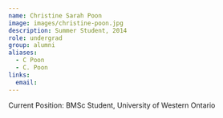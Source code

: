 ```yaml
---
name: Christine Sarah Poon
image: images/christine-poon.jpg
description: Summer Student, 2014
role: undergrad
group: alumni
aliases:
  - C Poon
  - C. Poon
links:
  email:
---
```


Current Position: BMSc Student, University of Western Ontario
